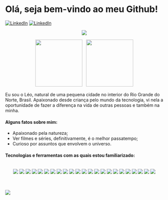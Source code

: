 # Olá, seja bem-vindo ao meu Github!

[![LinkedIn](https://img.shields.io/badge/-LinkedIn-0072b1?style=for-the-badge&logo=linkedin&logoColor=white)](https://www.linkedin.com/in/turevel)
[![LinkedIn](https://img.shields.io/badge/-Outlook-127CD6?style=for-the-badge&logo=microsoftoutlook&logoColor=white)](mailto:turevel@outlook.com)

<p align="center">
	<img src="https://streak-stats.demolab.com?user=turevel&theme=radical&locale=pt-br" />
</p>

<p align="center" valign="center">
	<img height="150px" src="https://github-readme-stats.vercel.app/api?username=turevel&show_icons=true&theme=radical" />
	<span>&#160;</span>
	<img height="150px" src="https://github-readme-stats.vercel.app/api/top-langs/?username=turevel&layout=compact&theme=radical" />
</p>

Eu sou o Léo, natural de uma pequena cidade no interior do Rio Grande do Norte, Brasil. Apaixonado desde criança pelo mundo da tecnologia, vi nela a oportunidade de fazer a diferença na vida de outras pessoas e também na minha.

#### Alguns fatos sobre mim:
- Apaixonado pela natureza;
- Ver filmes e séries, definitivamente, é o melhor passatempo;
- Curioso por assuntos que envolvem o universo.

#### Tecnologias e ferramentas com as quais estou familiarizado:

<div align="center">
  <br />
  <img src="https://img.shields.io/badge/-GIT-d35400?style=for-the-badge&logo=git&logoColor=white" />
  <img src="https://img.shields.io/badge/-GITHUB-2c3e50?style=for-the-badge&logo=github&logoColor=white" />

  <img src="https://img.shields.io/badge/-HTML5-d84923?style=for-the-badge&logo=html5&logoColor=white" />
  <img src="https://img.shields.io/badge/-CSS-166fb1?style=for-the-badge&logo=css3&logoColor=white" />
  <img src="https://img.shields.io/badge/-JAVASCRIPT-ead41c?style=for-the-badge&logo=javascript&logoColor=black" />
  <img src="https://img.shields.io/badge/-JEST-bc3a13?style=for-the-badge&logo=jest&logoColor=white" />
  <img src="https://img.shields.io/badge/-REACT-5ccfee?style=for-the-badge&logo=react&logoColor=white" />
  <img src="https://img.shields.io/badge/-REACT TESTING LIBRARY-d7302f?style=for-the-badge&logo=testinglibrary&logoColor=white" />
  <img src="https://img.shields.io/badge/-REDUX-7046b2?style=for-the-badge&logo=axios&logoColor=white" />
  <img src="https://img.shields.io/badge/-AXIOS-671ddf?style=for-the-badge&logo=axios&logoColor=white" />

  <img src="https://img.shields.io/badge/-TYPESCRIPT-0074c2?style=for-the-badge&logo=typescript&logoColor=white" />
  <img src="https://img.shields.io/badge/-EXPRESS-2f2f2f?style=for-the-badge&logo=express&logoColor=white" />
  <img src="https://img.shields.io/badge/-JSON WEB TOKEN-ee0156?style=for-the-badge&logo=jsonwebtokens&logoColor=white" />
  <img src="https://img.shields.io/badge/-MOCHA-866244?style=for-the-badge&logo=mocha&logoColor=white" />
  <img src="https://img.shields.io/badge/-MYSQL-d98700?style=for-the-badge&logo=mysql&logoColor=white" />
  <img src="https://img.shields.io/badge/-MONGODB-4aa73c?style=for-the-badge&logo=mongodb&logoColor=white" />
  <img src="https://img.shields.io/badge/-DOCKER-228ee1?style=for-the-badge&logo=docker&logoColor=white" />
  <img src="https://img.shields.io/badge/-NODEJS-79b33e?style=for-the-badge&logo=nodedotjs&logoColor=white" />
  <img src="https://img.shields.io/badge/-PYTHON-3e7aa9?style=for-the-badge&logo=python&logoColor=white" />
  <img src="https://img.shields.io/badge/-NODEMON-73ca48?style=for-the-badge&logo=nodemon&logoColor=white" />
  <img src="https://img.shields.io/badge/-CHAI-85000f?style=for-the-badge&logo=chai&logoColor=white" />

  <img src="https://img.shields.io/badge/-MARKDOWN-000000?style=for-the-badge&logo=markdown&logoColor=white" />
  <img src="https://img.shields.io/badge/-VSCODE-197dbe?style=for-the-badge&logo=visualstudiocode&logoColor=white" />
  <br /><br /><br />
</div>

![](https://komarev.com/ghpvc/?username=turevel&style=for-the-badge)
